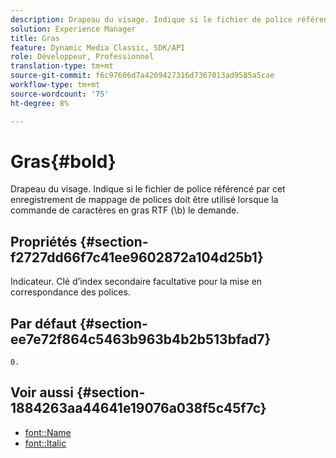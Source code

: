 ```yaml
---
description: Drapeau du visage. Indique si le fichier de police référencé par cet enregistrement de mappage de polices doit être utilisé lorsque la commande de caractères en gras RTF (\b) le demande.
solution: Experience Manager
title: Gras
feature: Dynamic Media Classic, SDK/API
role: Développeur, Professionnel
translation-type: tm+mt
source-git-commit: f6c97606d7a4209427316d7367013ad9585a5cae
workflow-type: tm+mt
source-wordcount: '75'
ht-degree: 8%

---
```



# Gras{#bold}

Drapeau du visage. Indique si le fichier de police référencé par cet enregistrement de mappage de polices doit être utilisé lorsque la commande de caractères en gras RTF (\b) le demande.

## Propriétés {#section-f2727dd66f7c41ee9602872a104d25b1}

Indicateur. Clé d’index secondaire facultative pour la mise en correspondance des polices.

## Par défaut {#section-ee7e72f864c5463b963b4b2b513bfad7}

`0.`

## Voir aussi {#section-1884263aa44641e19076a038f5c45f7c}

* [font::Name](r-name-font.md#reference_C55889877DC54AABB60734DCDE86EE76)
* [font::Italic](../../../../../is-api/image-catalog/image-serving-api-ref/c-image-catalog-reference/c-font-map-reference/r-italic-font.md#reference-dc04a532b34a41af81b0b9644acfaad6)

